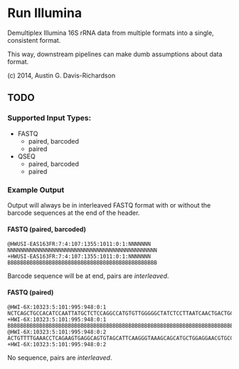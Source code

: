 # Run Illumina

Demultiplex Illumina 16S rRNA data from multiple formats into a single,
consistent format.

This way, downstream pipelines can make dumb assumptions about data format.

(c) 2014, Austin G. Davis-Richardson

## TODO

### Supported Input Types:

- FASTQ
  - paired, barcoded
  - paired
- QSEQ
  - paired, barcoded
  - paired

### Example Output

Output will always be in interleaved FASTQ format with or without the barcode
sequences at the end of the header.

#### FASTQ (paired, barcoded)


```
@HWUSI-EAS163FR:7:4:107:1355:1011:0:1:NNNNNNN
NNNNNNNNNNNNNNNNNNNNNNNNNNNNNNNNNNNNNNNNNNNNNNN
+HWUSI-EAS163FR:7:4:107:1355:1011:0:1:NNNNNNN
BBBBBBBBBBBBBBBBBBBBBBBBBBBBBBBBBBBBBBBBBBBBBBB
```

Barcode sequence will be at end, pairs are *interleaved*.

#### FASTQ (paired)

```
@HWI-6X:10323:5:101:995:948:0:1
NCTCAGCTGCCACATCCAATTATGCTCTCCAGGCCATGTGTTGGGGGCTATCTCCTTAATCAACTGACTGCTTTAATGGTAGGCAACCCCAGCACCGTCCC
+HWI-6X:10323:5:101:995:948:0:1
BBBBBBBBBBBBBBBBBBBBBBBBBBBBBBBBBBBBBBBBBBBBBBBBBBBBBBBBBBBBBBBBBBBBBBBBBBBBBBBBBBBBBBBBBBBBBBBBBBBBB
@HWI-6X:10323:5:101:995:948:0:2
ACTGTTTTGAAACCTCAGAAGTGAGGCAGTGTAGCATTCAAGGGTAAAGCAGCATGCTGGAGGAACGTGCGGAGAAGTTCAGGGGAGGCTTTTCTTCCTTG
+HWI-6X:10323:5:101:995:948:0:2
```

No sequence, pairs are *interleaved*.
